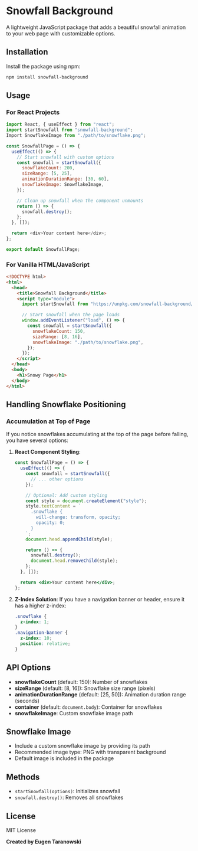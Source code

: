 # Snowfall Background

A lightweight JavaScript package that adds a beautiful snowfall animation to your web page with customizable options.

## Installation

Install the package using npm:

```bash
npm install snowfall-background
```

## Usage

### For React Projects

```javascript
import React, { useEffect } from "react";
import startSnowfall from "snowfall-background";
Import SnowflakeImage from "./path/to/snowflake.png";

const SnowfallPage = () => {
  useEffect(() => {
    // Start snowfall with custom options
    const snowfall = startSnowfall({
      snowflakeCount: 200,
      sizeRange: [5, 25],
      animationDurationRange: [30, 60],
      snowflakeImage: SnowflakeImage,
    });

    // Clean up snowfall when the component unmounts
    return () => {
      snowfall.destroy();
    };
  }, []);

  return <div>Your content here</div>;
};

export default SnowfallPage;
```

### For Vanilla HTML/JavaScript

```html
<!DOCTYPE html>
<html>
  <head>
    <title>Snowfall Background</title>
    <script type="module">
      import startSnowfall from "https://unpkg.com/snowfall-background/snowfall.js";

      // Start snowfall when the page loads
      window.addEventListener("load", () => {
        const snowfall = startSnowfall({
          snowflakeCount: 150,
          sizeRange: [8, 16],
          snowflakeImage: "./path/to/snowflake.png",
        });
      });
    </script>
  </head>
  <body>
    <h1>Snowy Page</h1>
  </body>
</html>
```

## Handling Snowflake Positioning

### Accumulation at Top of Page

If you notice snowflakes accumulating at the top of the page before falling, you have several options:

1. **React Component Styling**:

   ```jsx
   const SnowfallPage = () => {
     useEffect(() => {
       const snowfall = startSnowfall({
         // ... other options
       });

       // Optional: Add custom styling
       const style = document.createElement("style");
       style.textContent = `
         .snowflake {
           will-change: transform, opacity;
           opacity: 0;
         }
       `;
       document.head.appendChild(style);

       return () => {
         snowfall.destroy();
         document.head.removeChild(style);
       };
     }, []);

     return <div>Your content here</div>;
   };
   ```

2. **Z-Index Solution**:
   If you have a navigation banner or header, ensure it has a higher z-index:
   ```css
   .snowflake {
     z-index: 1;
   }
   .navigation-banner {
     z-index: 10;
     position: relative;
   }
   ```

## API Options

- **snowflakeCount** (default: 150): Number of snowflakes
- **sizeRange** (default: [8, 16]): Snowflake size range (pixels)
- **animationDurationRange** (default: [25, 50]): Animation duration range (seconds)
- **container** (default: `document.body`): Container for snowflakes
- **snowflakeImage**: Custom snowflake image path

## Snowflake Image

- Include a custom snowflake image by providing its path
- Recommended image type: PNG with transparent background
- Default image is included in the package

## Methods

- `startSnowfall(options)`: Initializes snowfall
- `snowfall.destroy()`: Removes all snowflakes

## License

MIT License

**Created by Eugen Taranowski**

